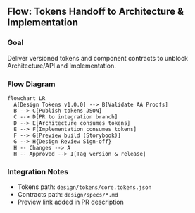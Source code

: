 ## Flow: Tokens Handoff to Architecture & Implementation

### Goal
Deliver versioned tokens and component contracts to unblock Architecture/API and Implementation.

### Flow Diagram
```mermaid
flowchart LR
  A[Design Tokens v1.0.0] --> B[Validate AA Proofs]
  B --> C[Publish tokens JSON]
  C --> D[PR to integration branch]
  D --> E[Architecture consumes tokens]
  E --> F[Implementation consumes tokens]
  F --> G[Preview build (Storybook)]
  G --> H{Design Review Sign-off}
  H -- Changes --> A
  H -- Approved --> I[Tag version & release]
```

### Integration Notes
- Tokens path: `design/tokens/core.tokens.json`
- Contracts path: `design/specs/*.md`
- Preview link added in PR description

